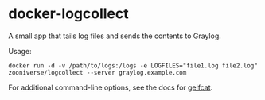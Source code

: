 # docker-logcollect

A small app that tails log files and sends the contents to Graylog.

Usage:

    docker run -d -v /path/to/logs:/logs -e LOGFILES="file1.log file2.log" zooniverse/logcollect --server graylog.example.com

For additional command-line options, see the docs for
[gelfcat](https://github.com/zooniverse/gelfcat).
